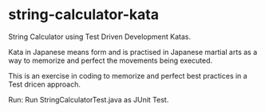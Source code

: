 # string-calculator-kata
String Calculator using Test Driven Development Katas.

Kata in Japanese means form and is practised in Japanese martial arts as a way to memorize and perfect the movements being executed.

This is an exercise in coding to memorize and perfect best practices in a Test dricen approach.

Run: Run StringCalculatorTest.java as JUnit Test.

